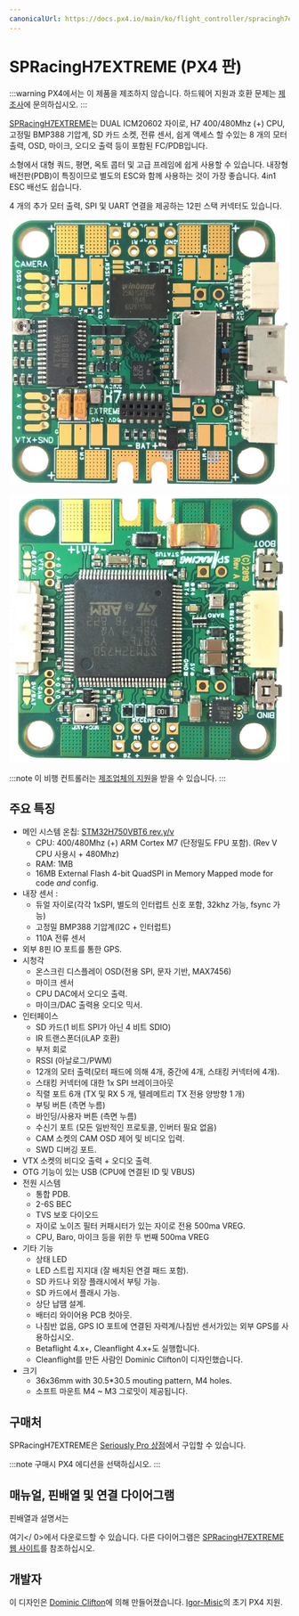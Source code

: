 ```yaml
---
canonicalUrl: https://docs.px4.io/main/ko/flight_controller/spracingh7extreme
---
```


# SPRacingH7EXTREME (PX4 판)

:::warning PX4에서는 이 제품을 제조하지 않습니다. 하드웨어 지원과 호환 문제는 [제조사](https://shop.seriouslypro.com)에 문의하십시오. :::

[SPRacingH7EXTREME](https://shop.seriouslypro.com/sp-racing-h7-extreme)는 DUAL ICM20602 자이로, H7 400/480Mhz (+) CPU, 고정밀 BMP388 기압계, SD 카드 소켓, 전류 센서, 쉽게 액세스 할 수있는 8 개의 모터 출력, OSD, 마이크, 오디오 출력 등이 포함된 FC/PDB입니다.

소형에서 대형 쿼드, 평면, 옥토 콥터 및 고급 프레임에 쉽게 사용할 수 있습니다. 내장형 배전판(PDB)이 특징이므로 별도의 ESC와 함께 사용하는 것이 가장 좋습니다. 4in1 ESC 배선도 쉽습니다.

4 개의 추가 모터 출력, SPI 및 UART 연결을 제공하는 12핀 스택 커넥터도 있습니다.

![SPRacingH7EXTREME PCB 상단](../../assets/flight_controller/spracingh7extreme/spracingh7extreme-top.jpg)

![SPRacingH7EXTREME PCB 하단](../../assets/flight_controller/spracingh7extreme/spracingh7extreme-bottom.jpg)

:::note
이 비행 컨트롤러는 [제조업체의 지원](../flight_controller/autopilot_manufacturer_supported.md)을 받을 수 있습니다. :::

## 주요 특징

- 메인 시스템 온칩: [STM32H750VBT6 rev.y/v](https://www.st.com/en/microcontrollers-microprocessors/stm32h750vb.html)
  - CPU: 400/480Mhz (+) ARM Cortex M7 (단정밀도 FPU 포함). (Rev V CPU 사용시 + 480Mhz)
  - RAM: 1MB
  - 16MB External Flash 4-bit QuadSPI in Memory Mapped mode for code _and_ config.
- 내장 센서 :
  - 듀얼 자이로(각각 1xSPI, 별도의 인터럽트 신호 포함, 32khz 가능, fsync 가능)
  - 고정밀 BMP388 기압계(I2C + 인터럽트)
  - 110A 전류 센서
- 외부 8핀 IO 포트를 통한 GPS.
- 시청각
  - 온스크린 디스플레이 OSD(전용 SPI, 문자 기반, MAX7456)
  - 마이크 센서
  - CPU DAC에서 오디오 출력.
  - 마이크/DAC 출력용 오디오 믹서.
- 인터페이스
  - SD 카드(1 비트 SPI가 아닌 4 비트 SDIO)
  - IR 트랜스폰더(iLAP 호환)
  - 부저 회로
  - RSSI (아날로그/PWM)
  - 12개의 모터 출력(모터 패드에 의해 4개, 중간에 4개, 스태킹 커넥터에 4개).
  - 스태킹 커넥터에 대한 1x SPI 브레이크아웃
  - 직렬 포트 6개 (TX 및 RX 5 개, 텔레메트리 TX 전용 양방향 1 개)
  - 부팅 버튼 (측면 누름)
  - 바인딩/사용자 버튼 (측면 누름)
  - 수신기 포트 (모든 일반적인 프로토콜, 인버터 필요 없음)
  - CAM 소켓의 CAM OSD 제어 및 비디오 입력.
  - SWD 디버깅 포트.
- VTX 소켓의 비디오 출력 + 오디오 출력.
- OTG 기능이 있는 USB (CPU에 연결된 ID 및 VBUS)
- 전원 시스템
  - 통합 PDB.
  - 2-6S BEC
  - TVS 보호 다이오드
  - 자이로 노이즈 필터 커패시터가 있는 자이로 전용 500ma VREG.
  - CPU, Baro, 마이크 등을 위한 두 번째 500ma VREG
- 기타 기능
  - 상태 LED
  - LED 스트립 지지대 (잘 배치된 연결 패드 포함).
  - SD 카드나 외장 플래시에서 부팅 가능.
  - SD 카드에서 플래시 가능.
  - 상단 납땜 설계.
  - 배터리 와이어용 PCB 컷아웃.
  - 나침반 없음, GPS IO 포트에 연결된 자력계/나침반 센서가있는 외부 GPS를 사용하십시오.
  - Betaflight 4.x+, Cleanflight 4.x+도 실행합니다.
  - Cleanflight를 만든 사람인 Dominic Clifton이 디자인했습니다.
- 크기
  - 36x36mm with 30.5\*30.5 mouting pattern, M4 holes.
  - 소프트 마운트 M4 ~ M3 그로밋이 제공됩니다.

## 구매처

SPRacingH7EXTREME은 [Seriously Pro 상점](https://shop.seriouslypro.com/sp-racing-h7-extreme)에서 구입할 수 있습니다.

:::note
구매시 PX4 에디션을 선택하십시오.
:::

## 매뉴얼, 핀배열 및 연결 다이어그램

핀배열과 설명서는

여기</ 0>에서 다운로드할 수 있습니다. 다른 다이어그램은 [SPRacingH7EXTREME 웹 사이트](http://seriouslypro.com/spracingh7extreme)를 참조하십시오.</p> 



## 개발자

이 디자인은 [Dominic Clifton](https://github.com/hydra)에 의해 만들어졌습니다. [Igor-Misic](https://github.com/Igor-Misic)의 초기 PX4 지원.
